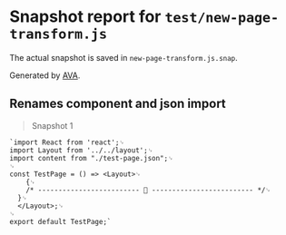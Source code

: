 # Snapshot report for `test/new-page-transform.js`

The actual snapshot is saved in `new-page-transform.js.snap`.

Generated by [AVA](https://ava.li).

## Renames component and json import

> Snapshot 1

    `import React from 'react';␊
    import Layout from '../../layout';␊
    import content from "./test-page.json";␊
    ␊
    const TestPage = () => <Layout>␊
        {␊
        /* ------------------------- 📝 ------------------------- */␊
      }␊
      </Layout>;␊
    ␊
    export default TestPage;`
